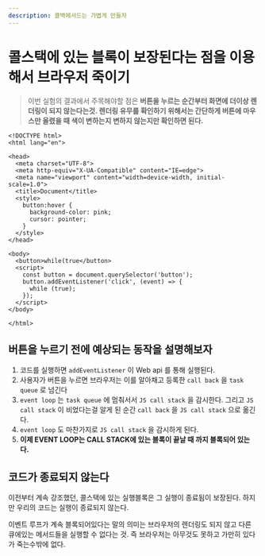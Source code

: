 ```yaml
---
description: 콜백메서드는 가볍게 만들자
---
```


# 콜스택에 있는 블록이 보장된다는 점을 이용해서 브라우저 죽이기

> 이번 실험의 결과에서 주목해야할 점은 **버튼을 누르는 순간부터 화면에 더이상 렌더링이 되지 않는다는것. 렌더링 유무를 확인하기 위해서는 간단하게 버튼에 마우스만 올렸을 때 색이 변하는지 변하지 않는지만 확인하면 된다.**

```markup
<!DOCTYPE html>
<html lang="en">

<head>
  <meta charset="UTF-8">
  <meta http-equiv="X-UA-Compatible" content="IE=edge">
  <meta name="viewport" content="width=device-width, initial-scale=1.0">
  <title>Document</title>
  <style>
    button:hover {
      background-color: pink;
      cursor: pointer;
    }
  </style>
</head>

<body>
  <button>while(true</button>
  <script>
    const button = document.querySelector('button');
    button.addEventListener('click', (event) => {
      while (true);
    });
  </script>
</body>

</html>
```

## 버튼을 누르기 전에 예상되는 동작을 설명해보자

1. 코드를 실행하면 `addEventListener` 이 Web api 를 통해 실행된다.
2. 사용자가 버튼을 누르면 브라우저는 이를 알아채고 등록한 `call back` 을 `task queue` 로 넘긴다
3. `event loop` 는 `task queue` 에 멈춰서서 `JS call stack` 을 감시한다. 그리고 `JS call stack` 이 비었다는걸 알게 된 순간 `call back` 을 `JS call stack` 으로 옮긴다.
4. `event loop` 도 마찬가지로 `JS call stack` 을 감시하게 된다.
5. **이제 EVENT LOOP는 CALL STACK에 있는 블록이 끝날 때 까지 블록되어 있는다.**

## 코드가 종료되지 않는다

이전부터 계속 강조했던, 콜스택에 있는 실행블록은 그 실행이 종료됨이 보장된다. 하지만 우리의 코드는 실행이 종료되지 않는다.

이벤트 루프가 계속 블록되어있다는 말의 의미는 브라우저의 렌더링도 되지 않고 다른 큐에있는 메서드들을 실행할 수 없다는 것. 즉 브라우저는 아무것도 못하고 가만히 있다가 죽는수밖에 없다.    

